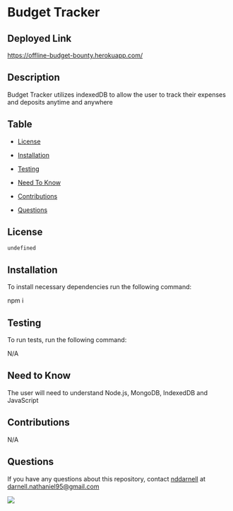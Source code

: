 
# Budget Tracker

## Deployed Link
        
https://offline-budget-bounty.herokuapp.com/
        
## Description
        
Budget Tracker utilizes indexedDB to allow the user to track their expenses and deposits anytime and anywhere
        
## Table
        
* [License](#license)

* [Installation](#installation)
        
* [Testing](#testing)

* [Need To Know](#needtoknow)

* [Contributions](#contributions)
        
* [Questions](#questions)
        
## License
        
    undefined

## Installation
        
To install necessary dependencies run the following command:
        
npm i
        
## Testing
         
To run tests, run the following command:

N/A

## Need to Know

The user will need to understand Node.js, MongoDB, IndexedDB and JavaScript

## Contributions
        
N/A
        
## Questions

If you have any questions about this repository, contact [nddarnell](https://github.com/nddarnell) at darnell.nathaniel95@gmail.com
        
<img src="https://avatars0.githubusercontent.com/u/60324766?v=4">

